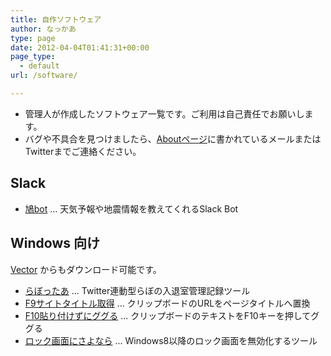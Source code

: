 ```yaml
---
title: 自作ソフトウェア
author: なっかあ
type: page
date: 2012-04-04T01:41:31+00:00
page_type:
  - default
url: /software/

---
```

* 管理人が作成したソフトウェア一覧です。ご利用は自己責任でお願いします。
* バグや不具合を見つけましたら、[Aboutページ](/about)に書かれているメールまたはTwitterまでご連絡ください。

## Slack

* [鳩bot](https://github.com/nakkaa/hato-bot) ... 天気予報や地震情報を教えてくれるSlack Bot

## Windows 向け

[Vector](https://www.vector.co.jp/vpack/browse/person/an053573.html) からもダウンロード可能です。

* [らぼったあ](/software/labotter) ... Twitter連動型らぼの入退室管理記録ツール
* [F9サイトタイトル取得](/software/f9stg) ... クリップボードのURLをページタイトルへ置換
* [F10貼り付けずにググる](/software/f10ggr) ... クリップボードのテキストをF10キーを押してググる
* [ロック画面にさよなら](/software/nolockscreen8) ... Windows8以降のロック画面を無効化するツール
